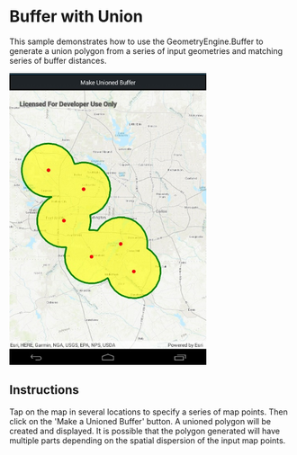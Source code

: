 # Buffer with Union

This sample demonstrates how to use the GeometryEngine.Buffer to generate a union polygon from a series of input geometries and matching series of buffer distances.

<img src="BufferWithUnion.jpg" width="350"/>

## Instructions

Tap on the map in several locations to specify a series of map points. Then click on the 'Make a Unioned Buffer' button. A unioned polygon will be created and displayed. It is possible that the polygon generated will have multiple parts depending on the spatial dispersion of the input map points.

